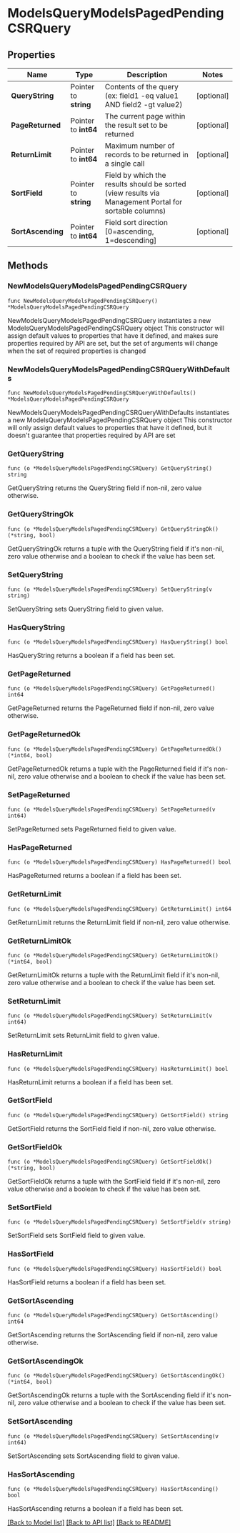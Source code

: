# ModelsQueryModelsPagedPendingCSRQuery

## Properties

Name | Type | Description | Notes
------------ | ------------- | ------------- | -------------
**QueryString** | Pointer to **string** | Contents of the query (ex: field1 -eq value1 AND field2 -gt value2) | [optional] 
**PageReturned** | Pointer to **int64** | The current page within the result set to be returned | [optional] 
**ReturnLimit** | Pointer to **int64** | Maximum number of records to be returned in a single call | [optional] 
**SortField** | Pointer to **string** | Field by which the results should be sorted (view results via Management Portal for sortable columns) | [optional] 
**SortAscending** | Pointer to **int64** | Field sort direction [0&#x3D;ascending, 1&#x3D;descending] | [optional] 

## Methods

### NewModelsQueryModelsPagedPendingCSRQuery

`func NewModelsQueryModelsPagedPendingCSRQuery() *ModelsQueryModelsPagedPendingCSRQuery`

NewModelsQueryModelsPagedPendingCSRQuery instantiates a new ModelsQueryModelsPagedPendingCSRQuery object
This constructor will assign default values to properties that have it defined,
and makes sure properties required by API are set, but the set of arguments
will change when the set of required properties is changed

### NewModelsQueryModelsPagedPendingCSRQueryWithDefaults

`func NewModelsQueryModelsPagedPendingCSRQueryWithDefaults() *ModelsQueryModelsPagedPendingCSRQuery`

NewModelsQueryModelsPagedPendingCSRQueryWithDefaults instantiates a new ModelsQueryModelsPagedPendingCSRQuery object
This constructor will only assign default values to properties that have it defined,
but it doesn't guarantee that properties required by API are set

### GetQueryString

`func (o *ModelsQueryModelsPagedPendingCSRQuery) GetQueryString() string`

GetQueryString returns the QueryString field if non-nil, zero value otherwise.

### GetQueryStringOk

`func (o *ModelsQueryModelsPagedPendingCSRQuery) GetQueryStringOk() (*string, bool)`

GetQueryStringOk returns a tuple with the QueryString field if it's non-nil, zero value otherwise
and a boolean to check if the value has been set.

### SetQueryString

`func (o *ModelsQueryModelsPagedPendingCSRQuery) SetQueryString(v string)`

SetQueryString sets QueryString field to given value.

### HasQueryString

`func (o *ModelsQueryModelsPagedPendingCSRQuery) HasQueryString() bool`

HasQueryString returns a boolean if a field has been set.

### GetPageReturned

`func (o *ModelsQueryModelsPagedPendingCSRQuery) GetPageReturned() int64`

GetPageReturned returns the PageReturned field if non-nil, zero value otherwise.

### GetPageReturnedOk

`func (o *ModelsQueryModelsPagedPendingCSRQuery) GetPageReturnedOk() (*int64, bool)`

GetPageReturnedOk returns a tuple with the PageReturned field if it's non-nil, zero value otherwise
and a boolean to check if the value has been set.

### SetPageReturned

`func (o *ModelsQueryModelsPagedPendingCSRQuery) SetPageReturned(v int64)`

SetPageReturned sets PageReturned field to given value.

### HasPageReturned

`func (o *ModelsQueryModelsPagedPendingCSRQuery) HasPageReturned() bool`

HasPageReturned returns a boolean if a field has been set.

### GetReturnLimit

`func (o *ModelsQueryModelsPagedPendingCSRQuery) GetReturnLimit() int64`

GetReturnLimit returns the ReturnLimit field if non-nil, zero value otherwise.

### GetReturnLimitOk

`func (o *ModelsQueryModelsPagedPendingCSRQuery) GetReturnLimitOk() (*int64, bool)`

GetReturnLimitOk returns a tuple with the ReturnLimit field if it's non-nil, zero value otherwise
and a boolean to check if the value has been set.

### SetReturnLimit

`func (o *ModelsQueryModelsPagedPendingCSRQuery) SetReturnLimit(v int64)`

SetReturnLimit sets ReturnLimit field to given value.

### HasReturnLimit

`func (o *ModelsQueryModelsPagedPendingCSRQuery) HasReturnLimit() bool`

HasReturnLimit returns a boolean if a field has been set.

### GetSortField

`func (o *ModelsQueryModelsPagedPendingCSRQuery) GetSortField() string`

GetSortField returns the SortField field if non-nil, zero value otherwise.

### GetSortFieldOk

`func (o *ModelsQueryModelsPagedPendingCSRQuery) GetSortFieldOk() (*string, bool)`

GetSortFieldOk returns a tuple with the SortField field if it's non-nil, zero value otherwise
and a boolean to check if the value has been set.

### SetSortField

`func (o *ModelsQueryModelsPagedPendingCSRQuery) SetSortField(v string)`

SetSortField sets SortField field to given value.

### HasSortField

`func (o *ModelsQueryModelsPagedPendingCSRQuery) HasSortField() bool`

HasSortField returns a boolean if a field has been set.

### GetSortAscending

`func (o *ModelsQueryModelsPagedPendingCSRQuery) GetSortAscending() int64`

GetSortAscending returns the SortAscending field if non-nil, zero value otherwise.

### GetSortAscendingOk

`func (o *ModelsQueryModelsPagedPendingCSRQuery) GetSortAscendingOk() (*int64, bool)`

GetSortAscendingOk returns a tuple with the SortAscending field if it's non-nil, zero value otherwise
and a boolean to check if the value has been set.

### SetSortAscending

`func (o *ModelsQueryModelsPagedPendingCSRQuery) SetSortAscending(v int64)`

SetSortAscending sets SortAscending field to given value.

### HasSortAscending

`func (o *ModelsQueryModelsPagedPendingCSRQuery) HasSortAscending() bool`

HasSortAscending returns a boolean if a field has been set.


[[Back to Model list]](../README.md#documentation-for-models) [[Back to API list]](../README.md#documentation-for-api-endpoints) [[Back to README]](../README.md)



